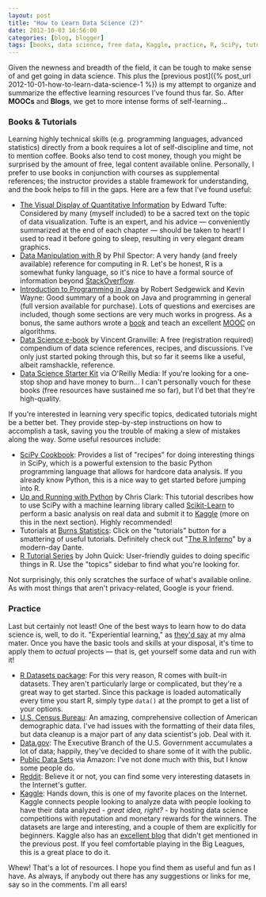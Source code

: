 ```yaml
---
layout: post
title: "How to Learn Data Science (2)"
date: 2012-10-03 16:56:00
categories: [blog, blogger]
tags: [books, data science, free data, Kaggle, practice, R, SciPy, tutorials]
---
```


Given the newness and breadth of the field, it can be tough to make sense of and get going in data science. This plus the [previous post]({% post_url 2012-10-01-how-to-learn-data-science-1 %}) is my attempt to organize and summarize the effective learning resources I've found thus far. So. After __MOOCs__ and __Blogs__, we get to more intense forms of self-learning...

### Books & Tutorials

Learning highly technical skills (e.g. programming languages, advanced statistics) directly from a book requires a lot of self-discipline and time, not to mention coffee. Books also tend to cost money, though you might be surprised by the amount of free, legal content available online. Personally, I prefer to use books in conjunction with courses as supplemental references; the instructor provides a stable framework for understanding, and the book helps to fill in the gaps. Here are a few that I've found useful:

- [The Visual Display of Quantitative Information](http://www.edwardtufte.com/tufte/books_vdqi) by Edward Tufte: Considered by many (myself included) to be a sacred text on the topic of data visualization. Tufte is an expert, and his advice — conveniently summarized at the end of each chapter — should be taken to heart! I used to read it before going to sleep, resulting in very elegant dream graphics.
- [Data Manipulation with R](http://books.google.com/books?id=grfuq1twFe4C&printsec=frontcover#v=onepage&q&f=false) by Phil Spector: A very handy (and freely available) reference for computing in R. Let's be honest, R is a somewhat funky language, so it's nice to have a formal source of information beyond [StackOverflow](http://stackoverflow.com/).
- [Introduction to Programming in Java](http://introcs.cs.princeton.edu/java/home/) by Robert Sedgewick and Kevin Wayne: Good summary of a book on Java and programming in general (full version available for purchase). Lots of questions and exercises are included, though some sections are very much works in progress. As a bonus, the same authors wrote a [book](http://algs4.cs.princeton.edu/home/) and teach an excellent [MOOC](https://www.coursera.org/course/algs4partI) on algorithms.
- [Data Science e-book](http://www.analyticbridge.com/group/data-science/forum/topics/data-science-e-book-first-draft-available-for-download) by Vincent Granville: A free (registration required) compendium of data science references, recipes, and discussions. I've only just started poking through this, but so far it seems like a useful, albeit ramshackle, reference.
- [Data Science Starter Kit](http://shop.oreilly.com/category/get/data-science-kit.do) via O'Reilly Media: If you're looking for a one-stop shop and have money to burn... I can't personally vouch for these books (free resources have sustained me so far), but I'd bet that they're high-quality.

If you're interested in learning very specific topics, dedicated tutorials might be a better bet. They provide step-by-step instructions on how to accomplish a task, saving you the trouble of making a slew of mistakes along the way. Some useful resources include:

- [SciPy Cookbook](http://www.scipy.org/Cookbook): Provides a list of "recipes" for doing interesting things in SciPy, which is a powerful extension to the basic Python programming language that allows for hardcore data analysis. If you already know Python, this is a nice way to get started before jumping into R.
- [Up and Running with Python](http://blog.kaggle.com/2012/07/02/up-and-running-with-python-my-first-kaggle-entry/) by Chris Clark: This tutorial describes how to use SciPy with a machine learning library called [Scikit-Learn](http://scikit-learn.org/stable/index.html) to perform a basic analysis on real data and submit it to [Kaggle](https://www.kaggle.com/) (more on this in the next section). Highly recommended!
- Tutorials at [Burns Statistics](http://www.burns-stat.com/): Click on the "tutorials" button for a smattering of useful tutorials. Definitely check out "[The R Inferno](http://www.burns-stat.com/pages/Tutor/R_inferno.pdf)" by a modern-day Dante.
- [R Tutorial Series](http://rtutorialseries.blogspot.com/) by John Quick: User-friendly guides to doing specific things in R. Use the "topics" sidebar to find what you're looking for.

Not surprisingly, this only scratches the surface of what's available online. As with most things that aren't privacy-related, Google is your friend.

### Practice

Last but certainly not least! One of the best ways to learn how to do data science is, well, to do it. "Experiential learning," as [they'd say](http://www.kzoo.edu/academics/?p=exed) at my alma mater. Once you have the basic tools and skills at your disposal, it's time to apply them to _actual_ projects — that is, get yourself some data and run with it!

- [R Datasets package](http://stat.ethz.ch/R-manual/R-patched/library/datasets/html/00Index.html): For this very reason, R comes with built-in datasets. They aren't particularly large or complicated, but they're a great way to get started. Since this package is loaded automatically every time you start R, simply type `data()` at the prompt to get a list of your options.
- [U.S. Census Bureau](http://www.census.gov/main/www/access.html): An amazing, comprehensive collection of American demographic data. I've had issues with the formatting of their data files, but data cleanup is a major part of any data scientist's job. Deal with it.
- [Data.gov](http://data.gov/): The Executive Branch of the U.S. Government accumulates a lot of data; happily, they've decided to share some of it with the public.
- [Public Data Sets](http://aws.amazon.com/datasets) via Amazon: I've not done much with this, but I know some people do.
- [Reddit](http://www.reddit.com/r/datasets): Believe it or not, you can find some very interesting datasets in the Internet's gutter.
- [Kaggle](https://www.kaggle.com/): Hands down, this is one of my favorite places on the Internet. Kaggle connects people looking to analyze data with people looking to have their data analyzed - _great idea, right?_ - by hosting data science competitions with reputation and monetary rewards for the winners. The datasets are large and interesting, and a couple of them are explicitly for beginners. Kaggle also has an [excellent blog](http://blog.kaggle.com/) that didn't get mentioned in the previous post. If you feel comfortable playing in the Big Leagues, this is a great place to do it.

Whew! That's a lot of resources. I hope you find them as useful and fun as I have. As always, if anybody out there has any suggestions or links for me, say so in the comments. I'm all ears!
